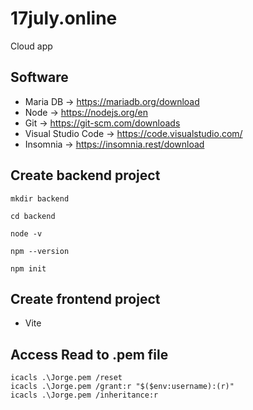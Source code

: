 # 17july.online
Cloud app

## Software
- Maria DB -> https://mariadb.org/download
- Node -> https://nodejs.org/en
- Git -> https://git-scm.com/downloads
- Visual Studio Code -> https://code.visualstudio.com/
- Insomnia -> https://insomnia.rest/download

## Create backend project
```
mkdir backend
```
```
cd backend
```
```
node -v
```
```
npm --version
```
```
npm init
```
## Create frontend project
- Vite

## Access Read to .pem file
```
icacls .\Jorge.pem /reset
icacls .\Jorge.pem /grant:r "$($env:username):(r)"
icacls .\Jorge.pem /inheritance:r
```
